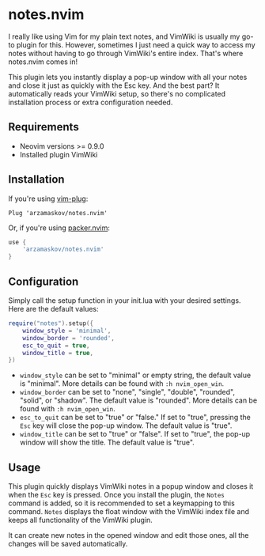 # notes.nvim

I really like using Vim for my plain text notes, and VimWiki is usually my go-to plugin for this. However, sometimes I just need a quick way to access my notes without having to go through VimWiki's entire index. That's where notes.nvim comes in!

This plugin lets you instantly display a pop-up window with all your notes and close it just as quickly with the Esc key. And the best part? It automatically reads your VimWiki setup, so there's no complicated installation process or extra configuration needed.

## Requirements

- Neovim versions >= 0.9.0
- Installed plugin VimWiki

## Installation

If you're using [vim-plug](https://github.com/junegunn/vim-plug):

```vim
Plug 'arzamaskov/notes.nvim'
```
Or, if you're using [packer.nvim](https://github.com/wbthomason/packer.nvim):

```lua
use {
    'arzamaskov/notes.nvim'
}
```

## Configuration

Simply call the setup function in your init.lua with your desired settings. Here are the default values:

```lua
require("notes").setup({
    window_style = 'minimal',
    window_border = 'rounded',
    esc_to_quit = true,
    window_title = true,
})

```

- `window_style` can be set to "minimal" or empty string, the default value is "minimal". More details can be found with `:h nvim_open_win`.
- `window_border` can be set to "none", "single", "double", "rounded", "solid", or "shadow". The default value is "rounded". More details can be found with `:h nvim_open_win`.
- `esc_to_quit` can be set to "true" or "false." If set to "true", pressing the `Esc` key will close the pop-up window. The default value is "true".
- `window_title` can be set to "true" or "false". If set to "true", the pop-up window will show the title. The default value is "true".

## Usage

This plugin quickly displays VimWiki notes in a popup window and closes it when the `Esc` key is pressed. Once you install the plugin, the `Notes` command is added, so it is recommended to set a keymapping to this command. `Notes` displays the float window with the VimWiki index file and keeps all functionality of the VimWiki plugin.

It can create new notes in the opened window and edit those ones, all the changes will be saved automatically.
